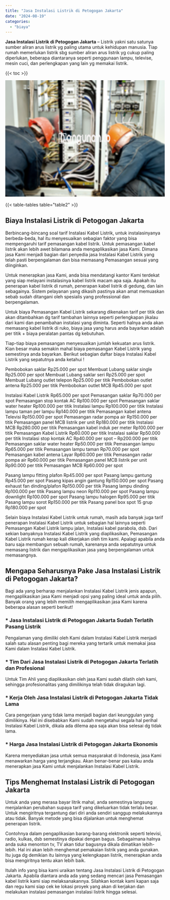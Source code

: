 ```yaml
---
title: "Jasa Instalasi Listrik di Petogogan Jakarta"
date: "2024-08-19"
categories: 
  - "biaya"
---
```


**Jasa Instalasi Listrik di Petogogan Jakarta** – Listrik yakni satu satunya sumber aliran arus listrik yg paling utama untuk kehidupan manusia. Tiap rumah memerlukan listrik sbg sumber aliran arus listrik yg cukup paling diperlukan, beberapa diantaranya seperti penggunaan lampu, televise, mesin cuci, dan perlengkapan yang lain yg memakai listrik.

{{< toc >}}

![Jasa Instalasi Listrik di Petogogan Jakarta](/images/instalasi-listrik-murah09.png)

{{< table-tables table="table2" >}}

## Biaya Instalasi Listrik di Petogogan Jakarta

Berbincang-bincang soal tarif Instalasi Kabel Listrik, untuk instalasinyanya berbeda-beda, hal itu menyesuaikan sebagian faktor yang bisa mempengaruhi tarif pemasangan kabel listrik. Untuk pemasangan kabel listrik akan lebih awet bilamana anda mengaplikasikan jasa Kami. Dimana jasa Kami menjadi bagian dari penyedia jasa Instalasi Kabel Listrik yang telah pasti berpengalaman dan bisa memasang Pemasangan sesuai yang diinginkan.

Untuk menerapkan jasa Kami, anda bisa mendatangi kantor Kami terdekat yang siap melayani instalasinya kabel listrik macam apa saja. Apakah itu penerapan kabel listrik di rumah, penerapan kabel listrik di gedung, dan lain sebagainya. Sistem pelayanan yang dikasih pastinya akan amat memuaskan sebab sudah ditangani oleh spesialis yang professional dan berpengalaman.

Untuk biaya Pemasangan Kabel Listrik sekarang dikenakan tarif per titik dan akan ditambahkan dg tarif tambahan lainnya seperti perlengkapan jikalau dari kami dan penambahan instalasi yang diminta. Seperti halnya anda akan memasang kabel listrik di ruko, biaya jasa yang harus anda bayarkan adalah per titik + biaya peralatan pantas dg kebutuhan.

Tiap-tiap biaya pemasangan menyesuaikan jumlah kekuatan arus listrik. Kian besar maka semakin mahal biaya pemasangan Kabel Listrik yang semestinya anda bayarkan. Berikut sebagian daftar biaya Instalasi Kabel Listrik yang sepatutnya anda ketahui !

Pembobokan saklar Rp25.000 per spot Membuat Lubang saklar single Rp25.000 per spot Membuat Lubang saklar seri Rp25.000 per spot Membuat Lubang outlet telepon Rp25.000 per titik Pembobokan outlet antena Rp25.000 per titik Pembobokan outlet MCB Rp45.000 per spot

Instalasi Kabel Listrik Rp65.000 per spot Pemasangan saklar Rp70.000 per spot Pemasangan stop kontak AC Rp100.000 per spot Pemasangan saklar water heater Rp100.000 per titik Instalasi lampu Rp100.000 per titik Instalasi lampu taman per lampu Rp140.000 per titik Pemasangan kabel antena Televisi Rp150.000 per spot Pemasangan radar pompa air Rp150.000 per titik Pemasangan panel MCB listrik per unit Rp180.000 per titik Instalasi MCB Rp280.000 per titik Pemasangan kabel induk per meter Rp100.000 per titik Pemasangan Kabel Listrik Rp60.000 per titik Instalasi saklar Rp50.000 per titik Instalasi stop kontak AC Rp40.000 per spot – Rp200.000 per titik Pemasangan saklar water heater Rp50.000 per titik Pemasangan lampu Rp65.000 per titik Pemasangan lampu taman Rp70.000 per spot Pemasangan kabel antena Layar Rp60.000 per titik Pemasangan radar pompa air Rp60.000 per titik Pemasangan panel MCB listrik per unit Rp90.000 per titik Pemasangan MCB Rp60.000 per spot

Pasang lampu fitting plafon Rp45.000 per spot Pasang lampu gantung Rp45.000 per spot Pasang kipas angin gantung Rp150.000 per spot Pasang exhaust fan dinding/plafon Rp150.000 per titik Pasang lampu dinding Rp100.000 per titik Pasang lampu neon Rp110.000 per spot Pasang lampu downlight Rp100.000 per spot Pasang lampu halogen Rp95.000 per titik Pasang lampu sorot Rp150.000 per titik Pasang panel box spot 15 grup Rp180.000 per spot

Selain biaya Instalasi Kabel Listrik untuk rumah, masih ada banyak juga tarif penerapan Instalasi Kabel Listrik untuk sebagian hal lainnya seperti Pemasangan Kabel Listrik lampu jalan, Instalasi kabel parabola, dsb. Dari sekian banyaknya Instalasi Kabel Listrik yang diaplikasikan, Pemasangan Kabel Listrik rumah kerap kali dikerjakan oleh tim kami. Apalagi apabila anda baru saja membangun sebuah rumah, karenanya anda sepatutnya untuk memasang listrik dan mengaplikasikan jasa yang berpengalaman untuk memasangnya.

## Mengapa Seharusnya Pake Jasa Instalasi Listrik di Petogogan Jakarta?

Bagi ada yang berharap menjalankan Instalasi Kabel Listrik jenis apapun, mengaplikasikan jasa Kami menjadi opsi yang paling ideal untuk anda pilih. Banyak orang yang lebih memilih mengaplikasikan jasa Kami karena beberapa alasan seperti berikut!

### \* Jasa Instalasi Listrik di Petogogan Jakarta Sudah Terlatih Pasang Listrik

Pengalaman yang dimiliki oleh Kami dalam Instalasi Kabel Listrik menjadi salah satu alasan penting bagi mereka yang tertarik untuk memakai jasa Kami dalam Instalasi Kabel Listrik.

### \* Tim Dari Jasa Instalasi Listrik di Petogogan Jakarta Terlatih dan Profesional

Untuk Tim Ahli yang diaplikasikan oleh jasa Kami sudah dilatih oleh kami, sehingga profesionalitas yang dimilikinya telah tidak diragukan lagi.

### \* Kerja Oleh Jasa Instalasi Listrik di Petogogan Jakarta Tidak Lama

Cara pengerjaan yang tidak lama menjadi bagian dari keunggulan yang dimilikinya. Hal ini disebabkan Kami sudah mengetahui segala hal perihal Instalasi Kabel Listrik, dikala ada dilema apa saja akan bisa selesai dg tidak lama.

### \* Harga Jasa Instalasi Listrik di Petogogan Jakarta Ekonomis

Karena menyediakan jasa untuk semua masyarakat di Indonesia, jasa Kami menawarkan harga yang terjangkau. Akan benar-benar pas kalau anda menerapkan jasa Kami untuk menjalankan Instalasi Kabel Listrik.

## Tips Menghemat Instalasi Listrik di Petogogan Jakarta


Untuk anda yang merasa bayar litrik mahal, anda semestinya langsung menjalankan perubahan supaya tarif yang dikeluarkan tidak terlalu besar. Untuk mengiritnya tergantung dari diri anda sendiri sanggup melakukannya atau tidak. Banyak metode yang bisa dijalankan untuk menghemat penerapan listrik.

Contohnya dalam pengaplikasian barang-barang elektronik seperti televisi, radio, kulkas, dsb semestinya dipakai dengan bagus. Sebagaimana halnya anda suka menonton tv, TV akan tidur bagusnya dikala dimatikan lebih-lebih. Hal ini akan lebih menghemat pemakaian listrik yang anda gunakan. Itu juga dg demikian itu lainnya yang kelengkapan listrik, menerapkan anda bisa mengiritnya tentu akan lebih baik.

Itulah info yang bisa kami uraikan tentang Jasa Instalasi Listrik di Petogogan Jakarta. Apabila diantara anda ada yang sedang mencari jasa Pemasangan kabel listrik kami siap melaksanakannya. Silahkan kontak kami kapan saja dan regu kami siap cek ke lokasi proyek yang akan di kerjakan dan melakukan instalasi pemasangan instalasi listrik hingga selesai.
